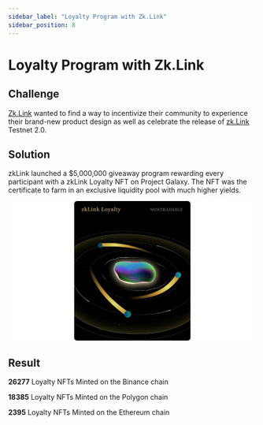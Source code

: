```yaml
---
sidebar_label: "Loyalty Program with Zk.Link"
sidebar_position: 8
---
```


# Loyalty Program with Zk.Link

## Challenge

[Zk.Link](https://twitter.com/zkLinkorg) wanted to find a way to incentivize their community to experience their brand-new product design as well as celebrate the release of [zk.Link](https://zk.link/) Testnet 2.0.

## Solution

zkLink launched a $5,000,000 giveaway program rewarding every participant with a zkLink Loyalty NFT on Project Galaxy. The NFT was the certificate to farm in an exclusive liquidity pool with much higher yields.

![zklink](assets/zklink.png)

## Result

**26277** Loyalty NFTs Minted on the Binance chain

**18385** Loyalty NFTs Minted on the Polygon chain

**2395** Loyalty NFTs Minted on the Ethereum chain
